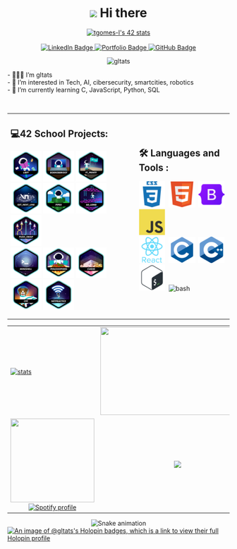 <body oncontextmenu="return false">
  <h1 align="center">
  <img src="https://media.giphy.com/media/hvRJCLFzcasrR4ia7z/giphy.gif" width="30px"/>
  Hi there      
</h1>

<div align="center">
<a href="https://github.com/oakoudad/badge42"><img src="https://badge.mediaplus.ma/greenbinary/tgomes-l?1337Badge=off&UM6P=off" width="400" alt="tgomes-l's 42 stats" /></a>
</div>
<br>
<div id="badges" align="center">
  <a href="https://www.linkedin.com/in/tatiana-s-gomes-lima-1a952117a">
    <img src="https://img.shields.io/badge/LinkedIn-blue?style=for-the-badge&logo=linkedin&logoColor=white" alt="LinkedIn Badge"/>
  </a>
  <a href="https://gltats-portfolio.netlify.app/">
    <img src="https://img.shields.io/badge/-Gltats-ED10F5?style=for-the-badge" alt="Portfolio Badge"/>
  </a>
  <a href="https://github.com/gltats?tab=repositories">
  <img src="https://img.shields.io/badge/-Github-blueviolet?style=for-the-badge&logo=github&logoColor=white" alt="GitHub Badge"/>
  </a>
</div>
<div>
 <p align="center"> <img src="https://komarev.com/ghpvc/?username=gltats&label=Profile%20views&color=0e75b6&style=flat" alt="gltats" /> </p>
</div>
<p>
- 👩🏻‍💻 I’m gltats <br>
- 👀 I’m interested in Tech, AI, cibersecurity, smartcities, robotics<br>
- 🌱 I’m currently learning C, JavaScript, Python, SQL<br>
</p>
<br>
<table align="center">
  <tr>
    <td>
   <div>
      <h2> 💻42 School Projects:</h2>
      <p>
        <img src="https://github.com/mcombeau/mcombeau/blob/main/42_badges/libfte.png" alt="Libft" width="70" height="70"/>
        <img src="https://github.com/mcombeau/mcombeau/blob/main/42_badges/born2beroote.png" alt="Born2beRoot" width="70" height="70"/>
        <img src="https://github.com/mcombeau/mcombeau/blob/main/42_badges/ft_printfe.png" alt="Ft_printf" width="70" height="70"/>
        <img src="https://github.com/mcombeau/mcombeau/blob/main/42_badges/get_next_linee.png" alt="Get_next_line" width="70" height="70"/>
        <img src="https://github.com/mcombeau/mcombeau/blob/main/42_badges/pipexe.png" alt="Pipex" width="70" height="70"/>
        <img src="https://github.com/mcombeau/mcombeau/blob/main/42_badges/so_longe.png" alt="So_long" width="70" height="70"/>
        <img src="https://github.com/mcombeau/mcombeau/blob/main/42_badges/push_swape.png" alt="Push_Swap" width="70" height="70"/>
        <br>
        <img src="https://github.com/mcombeau/mcombeau/blob/main/42_badges/minishelle.png" alt="Mini_Shell" width="70" height="70"/>
        <img src="https://github.com/mcombeau/mcombeau/blob/main/42_badges/philosopherse.png" alt="Philosophers" width="70" height="70"/>
        <img src="https://github.com/mcombeau/mcombeau/blob/main/42_badges/cub3de.png" alt="Cub3d" width="70" height="70"/>
        <img src="https://github.com/mcombeau/mcombeau/blob/main/42_badges/cppe.png" alt="CPP" width="70" height="70"/>
        <img src="https://github.com/mcombeau/mcombeau/blob/main/42_badges/netpracticee.png" alt="NetPractice" width="70" height="70"/>
      </p>
      </div>
    </td>
  <td>
    </td>
    <td>
    <div>
     <h2> 🛠️ Languages and Tools : </h2>
          <p>
            <img src="https://github.com/devicons/devicon/blob/master/icons/css3/css3-plain-wordmark.svg"  title="CSS3" alt="CSS" width="60" height="60"/>&nbsp;
            <img src="https://github.com/devicons/devicon/blob/master/icons/html5/html5-original.svg" title="HTML5" alt="HTML" width="60" height="60"/>&nbsp;
            <img src="https://github.com/devicons/devicon/blob/master/icons/bootstrap/bootstrap-original.svg" title="bootstrap" alt="bootstrap" width="60" height="60"/>&nbsp;
            <img src="https://github.com/devicons/devicon/blob/master/icons/javascript/javascript-original.svg" title="javascript" alt="javascript" width="60" height="60"/>&nbsp;
            <br>
            <img src="https://github.com/devicons/devicon/blob/master/icons/react/react-original-wordmark.svg" title="react" alt="react" width="60" height="60"/>&nbsp;
            <img src="https://github.com/devicons/devicon/blob/master/icons/c/c-original.svg" title="c" alt="c" width="60" height="60"/>&nbsp;
            <img src="https://github.com/devicons/devicon/blob/master/icons/cplusplus/cplusplus-original.svg" title="c" alt="c" width="60" height="60"/>&nbsp;
            <img src="https://github.com/devicons/devicon/blob/master/icons/bash/bash-original.svg" title="bash" alt="bash" width="60" height="60"/>&nbsp;
            <img src="https://cdn.jsdelivr.net/gh/devicons/devicon/icons/linux/linux-original.svg" title="linux" alt="bash" width="60" height="60"/>&nbsp;
        </p>
      </div>
    </td>
  </tr>
</table>

<table  align="center">
  <tr>
    <td>
      <div>
        <a href= https://github.com/anuraghazra/github-readme-stats>
          <img src="https://github-readme-stats.vercel.app/api?username=gltats&show_icons=true&theme=radical" title="stats"/>
        </a>
        </div> 
    </td>
    <td>
      <div align="center">
          <img src="https://media.giphy.com/media/FcqKy4Kj7XOK0hCW4g/giphy.gif" width="350" height="200"/>
      </div>
    </td>
  </tr>
  <tr>
  </tr>
  <tr>
       <td>
       <div align="center">
     <img src="https://media.giphy.com/media/UQJ6622poOlVZ5XXGO/giphy.gif" width="190" height="190" />    
<a href="https://spotify-github-profile.vercel.app/api/view?uid=1143483495&redirect=true">
  <img src="https://spotify-github-profile.vercel.app/api/view?uid=1143483495&cover_image=true&theme=compact&show_offline=false&background_color=813696" alt="Spotify profile" width="200" height="200">
</a>
</div>
       </td>  
    <td>
       <div align="center">
          <a href= https://github.com/anuraghazra/github-readme-stats>
            <img src="https://github-readme-stats.vercel.app/api/top-langs/?username=gltats" width="250"/>
          </a>
      </div>
    </td>  
  </tr>
</table>
<div align="center">
     <img src="https://github.com/thepiyushmalhotra/thepiyushmalhotra/blob/output/github-contribution-grid-snake.svg" alt="Snake animation" />
</div>
<a href="https://holopin.io/@gltats">
  <img src="https://holopin.me/gltats" alt="An image of @gltats's Holopin badges, which is a link to view their full Holopin profile">
</a>
</body>








<!---
gltats/gltats is a ✨ special ✨ repository because its `README.md` (this file) appears on your GitHub profile.
You can click the Preview link to take a look at your changes.
--->
